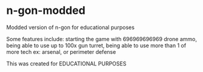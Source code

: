 # n-gon-modded
Modded version of n-gon for educational purposes

Some features include: starting the game with 696969696969 drone ammo,
being able to use up to 100x gun turret, being able to use more than 1 of more tech ex: arsenal, or perimeter defense

This was created for EDUCATIONAL PURPOSES
